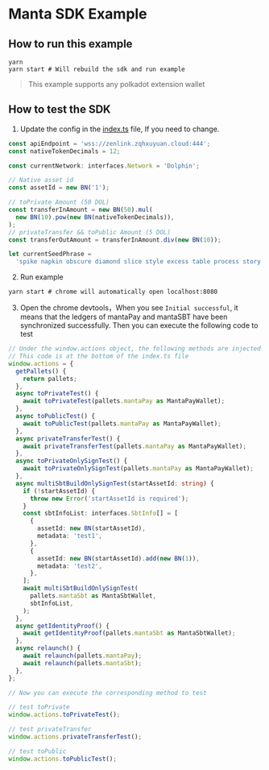 # Manta SDK Example

## How to run this example


``` shell
yarn
yarn start # Will rebuild the sdk and run example
```
> This example supports any polkadot extension wallet

## How to test the SDK

1. Update the config in the [index.ts](./index.ts) file, If you need to change.
``` typescript
const apiEndpoint = 'wss://zenlink.zqhxuyuan.cloud:444';
const nativeTokenDecimals = 12;

const currentNetwork: interfaces.Network = 'Dolphin';

// Native asset id
const assetId = new BN('1');

// toPrivate Amount (50 DOL)
const transferInAmount = new BN(50).mul(
  new BN(10).pow(new BN(nativeTokenDecimals)),
);
// privateTransfer && toPublic Amount (5 DOL)
const transferOutAmount = transferInAmount.div(new BN(10));

let currentSeedPhrase =
  'spike napkin obscure diamond slice style excess table process story excuse absurd';
```
2. Run example
```shell
yarn start # chrome will automatically open localhost:8080
```
3. Open the chrome devtools，When you see `Initial successful`, it means that the ledgers of mantaPay and mantaSBT have been synchronized successfully. Then you can execute the following code to test
``` typescript
// Under the window.actions object, the following methods are injected for testing
// This code is at the bottom of the index.ts file
window.actions = {
  getPallets() {
    return pallets;
  },
  async toPrivateTest() {
    await toPrivateTest(pallets.mantaPay as MantaPayWallet);
  },
  async toPublicTest() {
    await toPublicTest(pallets.mantaPay as MantaPayWallet);
  },
  async privateTransferTest() {
    await privateTransferTest(pallets.mantaPay as MantaPayWallet);
  },
  async toPrivateOnlySignTest() {
    await toPrivateOnlySignTest(pallets.mantaPay as MantaPayWallet);
  },
  async multiSbtBuildOnlySignTest(startAssetId: string) {
    if (!startAssetId) {
      throw new Error('startAssetId is required');
    }
    const sbtInfoList: interfaces.SbtInfo[] = [
      {
        assetId: new BN(startAssetId),
        metadata: 'test1',
      },
      {
        assetId: new BN(startAssetId).add(new BN(1)),
        metadata: 'test2',
      },
    ];
    await multiSbtBuildOnlySignTest(
      pallets.mantaSbt as MantaSbtWallet,
      sbtInfoList,
    );
  },
  async getIdentityProof() {
    await getIdentityProof(pallets.mantaSbt as MantaSbtWallet);
  },
  async relaunch() {
    await relaunch(pallets.mantaPay);
    await relaunch(pallets.mantaSbt);
  },
};

// Now you can execute the corresponding method to test

// test toPrivate
window.actions.toPrivateTest();

// test privateTransfer
window.actions.privateTransferTest();

// test toPublic
window.actions.toPublicTest();
```
